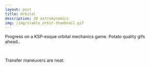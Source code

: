 ```yaml
---
layout: post
title: Orbital
description: 2D astrodynamics
img: /img/stable_orbit-thumbnail.gif
---
```


Progress on a KSP-esque orbital mechanics game. Potato quality gifs ahead..
<div style="text-align:center">
    <img class="two" src="{{ site.baseurl }}/img/stable_orbit.gif" alt="" title="Stable orbit"/>
</div>
<br/>

Transfer maneuvers are neat.
<div style="text-align:center">
    <img class="two" src="{{ site.baseurl }}/img/transfer-manuever.gif" alt="" title="Transfers"/>
</div>
<br/>
